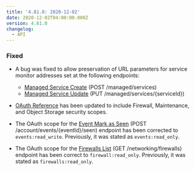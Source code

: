 ```yaml
---
title: '4.81.0: 2020-12-02'
date: 2020-12-02T04:00:00.000Z
version: 4.81.0
changelog:
  - API
---
```


### Fixed

- A bug was fixed to allow preservation of URL parameters for service monitor addresses set at the following endpoints:

  - [Managed Service Create](/docs/api/managed/#managed-service-create) (POST /managed/services)
  - [Managed Service Update](/docs/api/managed/#managed-service-update) (PUT /managed/services/{serviceId})

- [OAuth Reference](/docs/api/#oauth-reference) has been updated to include Firewall, Maintenance, and Object Storage security scopes.

- The OAuth scope for the [Event Mark as Seen](/docs/api/account/#event-mark-as-seen) (POST /account/events/{eventId}/seen) endpoint has been corrected to `events:read_write`. Previously, it was stated as `events:read_only`.

- The OAuth scope for the [Firewalls List](/docs/api/networking/#firewalls-list) (GET /networking/firewalls) endpoint has been correct to `firewall:read_only`. Previously, it was stated as `firewalls:read_only`.
